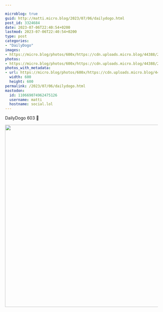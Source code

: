 ```yaml
---

microblog: true
guid: http://matti.micro.blog/2023/07/06/dailydogo.html
post_id: 3324684
date: 2023-07-06T22:40:54+0200
lastmod: 2023-07-06T22:40:54+0200
type: post
categories:
- "DailyDogo"
images:
- https://micro.blog/photos/600x/https://cdn.uploads.micro.blog/44388/2023/a99e12aab3704700b4e049649038a1b4.jpg
photos:
- https://micro.blog/photos/600x/https://cdn.uploads.micro.blog/44388/2023/a99e12aab3704700b4e049649038a1b4.jpg
photos_with_metadata:
- url: https://micro.blog/photos/600x/https://cdn.uploads.micro.blog/44388/2023/a99e12aab3704700b4e049649038a1b4.jpg
  width: 600
  height: 600
permalink: /2023/07/06/dailydogo.html
mastodon:
  id: 110669074962475126
  username: matti
  hostname: social.lol
---
```

DailyDogo 603 🐶

<img src="/media/uploads/2023/a99e12aab3704700b4e049649038a1b4.jpg" width="600" height="600" alt="" />
